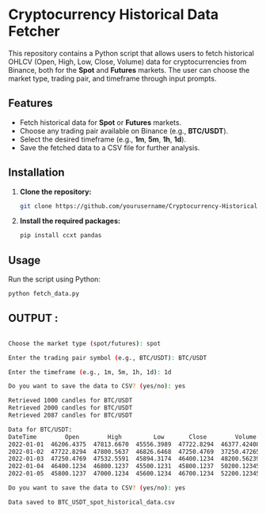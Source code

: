 # Cryptocurrency Historical Data Fetcher

This repository contains a Python script that allows users to fetch historical OHLCV (Open, High, Low, Close, Volume) data for cryptocurrencies from Binance, both for the **Spot** and **Futures** markets. The user can choose the market type, trading pair, and timeframe through input prompts.

## Features

- Fetch historical data for **Spot** or **Futures** markets.
- Choose any trading pair available on Binance (e.g., **BTC/USDT**).
- Select the desired timeframe (e.g., **1m**, **5m**, **1h**, **1d**).
- Save the fetched data to a CSV file for further analysis.

## Installation

1. **Clone the repository:**

    ```bash
    git clone https://github.com/yourusername/Cryptocurrency-Historical-Data-Fetcher.git
    ```

2. **Install the required packages:**

    ```bash
    pip install ccxt pandas

    ```

## Usage

Run the script using Python:

```bash
python fetch_data.py
```


## OUTPUT :

```bash

Choose the market type (spot/futures): spot

Enter the trading pair symbol (e.g., BTC/USDT): BTC/USDT

Enter the timeframe (e.g., 1m, 5m, 1h, 1d): 1d

Do you want to save the data to CSV? (yes/no): yes

Retrieved 1000 candles for BTC/USDT
Retrieved 2000 candles for BTC/USDT
Retrieved 2087 candles for BTC/USDT

Data for BTC/USDT:
DateTime        Open        High         Low       Close        Volume
2022-01-01  46206.4375  47813.6670  45556.3989  47722.8294  46377.424080
2022-01-02  47722.8294  47800.5637  46826.6468  47250.4769  37250.472650
2022-01-03  47250.4769  47532.5591  45894.3174  46400.1234  48200.562390
2022-01-04  46400.1234  46800.1237  45500.1231  45800.1237  50200.123450
2022-01-05  45800.1237  47000.1234  45600.1234  46700.1234  52200.123450

Do you want to save the data to CSV? (yes/no): yes

Data saved to BTC_USDT_spot_historical_data.csv
```
